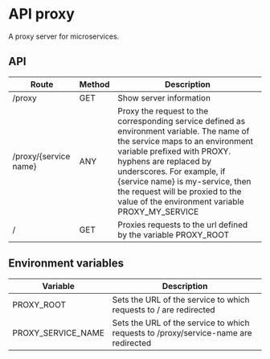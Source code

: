 # API proxy

A proxy server for microservices.

## API

| Route | Method | Description |
| --- | --- | --- |
| /proxy | GET | Show server information |
| /proxy/{service name} | ANY | Proxy the request to the corresponding service defined as environment variable. The name of the service maps to an environment variable prefixed with PROXY. hyphens are replaced by underscores. For example, if {service name} is my-service, then the request will be proxied to the value of the environment variable PROXY_MY_SERVICE |
| / | GET | Proxies requests to the url defined by the variable PROXY_ROOT |

## Environment variables

| Variable |  Description |
| --- | --- |
| PROXY_ROOT | Sets the URL of the service to which requests to / are redirected |
| PROXY_SERVICE_NAME | Sets the URL of the service to which requests to /proxy/service-name are redirected |